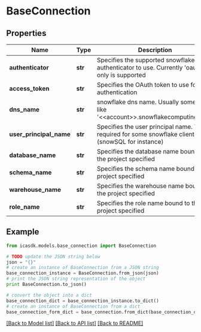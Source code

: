 # BaseConnection


## Properties
Name | Type | Description | Notes
------------ | ------------- | ------------- | -------------
**authenticator** | **str** | Specifies the supported snowflake authenticator to use. Currently &#39;oauth&#39; only is supported | 
**access_token** | **str** | Specifies the OAuth token to use for authentication | 
**dns_name** | **str** | snowflake dns name. Usually something like &#39;&lt;&lt;account&gt;&gt;.snowflakecomputing.com&#39; | 
**user_principal_name** | **str** | Specifies the user principal name. This is required for some snowflake client (snowSQL for instance) | 
**database_name** | **str** | Specifies the database name bound to the project specified | 
**schema_name** | **str** | Specifies the schema name bound to the project specified | 
**warehouse_name** | **str** | Specifies the warehouse name bound to the project specified | 
**role_name** | **str** | Specifies the role name bound to the project specified | 

## Example

```python
from icasdk.models.base_connection import BaseConnection

# TODO update the JSON string below
json = "{}"
# create an instance of BaseConnection from a JSON string
base_connection_instance = BaseConnection.from_json(json)
# print the JSON string representation of the object
print BaseConnection.to_json()

# convert the object into a dict
base_connection_dict = base_connection_instance.to_dict()
# create an instance of BaseConnection from a dict
base_connection_form_dict = base_connection.from_dict(base_connection_dict)
```
[[Back to Model list]](../README.md#documentation-for-models) [[Back to API list]](../README.md#documentation-for-api-endpoints) [[Back to README]](../README.md)


